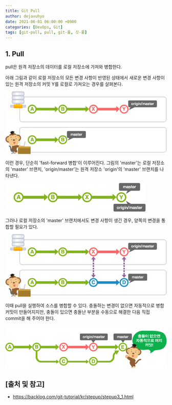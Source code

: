 ```yaml
---
title: Git Pull
author: dejavuhyo
date: 2021-06-01 06:00:00 +0900
categories: [DevOps, Git]
tags: [git-pull, pull, git-풀, 깃-풀]
---
```


## 1. Pull
pull은 원격 저장소의 데이터를 로컬 저장소에 가져와 병합한다.

아래 그림과 같이 로컬 저장소의 모든 변경 사항이 반영된 상태에서 새로운 변경 사항이 있는 원격 저장소의 커밋 Y를 로컬로 가져오는 경우를 살펴본다.

![master](/assets/img/2021-06-01-git-pull/master.png)

이런 경우, 단순히 'fast-forward 병합'이 이루어진다. 그림의 'master'는 로컬 저장소의 'master' 브랜치, 'origin/master'는 원격 저장소 'origin'의 'master' 브랜치를 나타낸다.

![origin](/assets/img/2021-06-01-git-pull/origin.png)

그러나 로컬 저장소의 'master' 브랜치에서도 변경 사항이 생긴 경우, 양쪽의 변경을 통합할 필요가 있다.

![master-branch](/assets/img/2021-06-01-git-pull/master-branch.png)

이때 pull을 실행하여 소스를 병합할 수 있다. 충돌하는 변경이 없으면 자동적으로 병합 커밋이 만들어지지만, 충돌이 있으면 충돌난 부분을 수동으로 해결한 다음 직접 commit을 해 주어야 한다.

![commit](/assets/img/2021-06-01-git-pull/commit.png)

## [출처 및 참고]
* <https://backlog.com/git-tutorial/kr/stepup/stepup3_1.html>
